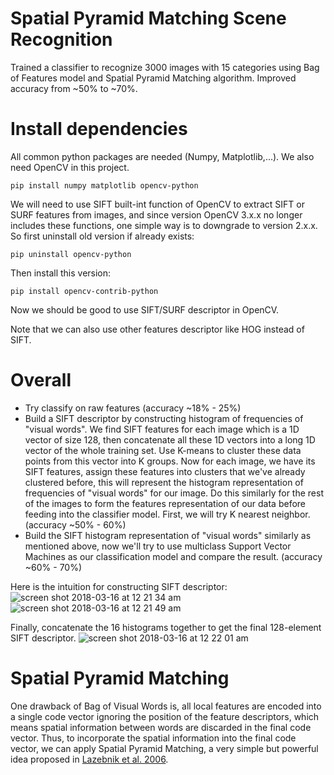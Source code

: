 # Spatial Pyramid Matching Scene Recognition
Trained a classifier to recognize 3000 images with 15 categories using Bag of Features model and Spatial Pyramid Matching algorithm. Improved accuracy from ~50% to ~70%.

# Install dependencies
All common python packages are needed (Numpy, Matplotlib,...). We also need OpenCV in this project.
```
pip install numpy matplotlib opencv-python
```
We will need to use SIFT built-int function of OpenCV to extract SIFT or SURF features from images, and since version OpenCV 3.x.x no longer includes these functions, one simple way is to downgrade to version 2.x.x. So first uninstall old version if already exists:
```
pip uninstall opencv-python
```
Then install this version: 
```
pip install opencv-contrib-python
```
Now we should be good to use SIFT/SURF descriptor in OpenCV.

Note that we can also use other features descriptor like HOG instead of SIFT.

# Overall
- Try classify on raw features (accuracy ~18% - 25%)
- Build a SIFT descriptor by constructing histogram of frequencies of "visual words". We find SIFT features for each image which is a 1D vector of size 128, then concatenate all these 1D vectors into a long 1D vector of the whole training set. Use K-means to cluster these data points from this vector into K groups. Now for each image, we have its SIFT features, assign these features into clusters that we've already clustered before, this will represent the histogram representation of frequencies of "visual words" for our image. Do this similarly for the rest of the images to form the features representation of our data before feeding into the classifier model. First, we will try K nearest neighbor. (accuracy ~50% - 60%)
- Build the SIFT histogram representation of "visual words" similarly as mentioned above, now we'll try to use multiclass Support Vector Machines as our classification model and compare the result. (accuracy ~60% - 70%)

Here is the intuition for constructing SIFT descriptor:
![screen shot 2018-03-16 at 12 21 34 am](https://user-images.githubusercontent.com/20756728/37503723-6675ccd0-28b0-11e8-8a93-87d517949f42.png)
![screen shot 2018-03-16 at 12 21 49 am](https://user-images.githubusercontent.com/20756728/37503730-6a12b664-28b0-11e8-86cc-db0d7b484ccc.png)

Finally, concatenate the 16 histograms together to get the final 128-element SIFT descriptor.
![screen shot 2018-03-16 at 12 22 01 am](https://user-images.githubusercontent.com/20756728/37503734-6cd6695e-28b0-11e8-8ffd-1d24020de9a1.png)

# Spatial Pyramid Matching
One drawback of Bag of Visual Words is, all local features are encoded into a single code vector ignoring the position of the feature descriptors, which means spatial information between words are discarded in the final code vector. Thus, to incorporate the spatial information into the final code vector, we can apply Spatial Pyramid Matching, a very simple but powerful idea proposed in [Lazebnik et al. 2006](http://www.di.ens.fr/willow/pdfs/cvpr06b.pdf).
